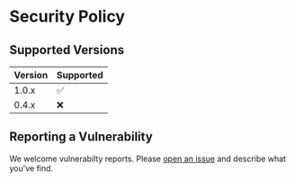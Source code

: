 # Security Policy

## Supported Versions

| Version | Supported          |
| ------- | ------------------ |
| 1.0.x   | :white_check_mark: |
| 0.4.x   | :x:                |

## Reporting a Vulnerability

We welcome vulnerabilty reports. Please
[open an issue](https://github.com/integreat-io/map-transform/issues/new) and
describe what you've find.
